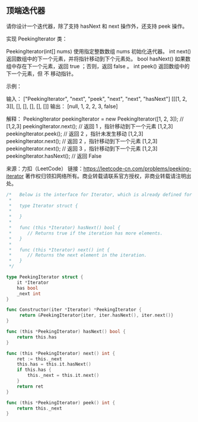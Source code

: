 ## 顶端迭代器
请你设计一个迭代器，除了支持 hasNext 和 next 操作外，还支持 peek 操作。

实现 PeekingIterator 类：

PeekingIterator(int[] nums) 使用指定整数数组 nums 初始化迭代器。
int next() 返回数组中的下一个元素，并将指针移动到下个元素处。
bool hasNext() 如果数组中存在下一个元素，返回 true ；否则，返回 false 。
int peek() 返回数组中的下一个元素，但 不 移动指针。
 

示例：

输入：
["PeekingIterator", "next", "peek", "next", "next", "hasNext"]
[[[1, 2, 3]], [], [], [], [], []]
输出：
[null, 1, 2, 2, 3, false]

解释：
PeekingIterator peekingIterator = new PeekingIterator([1, 2, 3]); // [1,2,3]
peekingIterator.next();    // 返回 1 ，指针移动到下一个元素 [1,2,3]
peekingIterator.peek();    // 返回 2 ，指针未发生移动 [1,2,3]
peekingIterator.next();    // 返回 2 ，指针移动到下一个元素 [1,2,3]
peekingIterator.next();    // 返回 3 ，指针移动到下一个元素 [1,2,3]
peekingIterator.hasNext(); // 返回 False

来源：力扣（LeetCode）
链接：https://leetcode-cn.com/problems/peeking-iterator
著作权归领扣网络所有。商业转载请联系官方授权，非商业转载请注明出处。

```go
/*   Below is the interface for Iterator, which is already defined for you.
 *
 *   type Iterator struct {
 *       
 *   }
 *
 *   func (this *Iterator) hasNext() bool {
 *		// Returns true if the iteration has more elements.
 *   }
 *
 *   func (this *Iterator) next() int {
 *		// Returns the next element in the iteration.
 *   }
 */

type PeekingIterator struct {
    it *Iterator
    has bool
    _next int
}

func Constructor(iter *Iterator) *PeekingIterator {
     return &PeekingIterator{iter, iter.hasNext(), iter.next()}
}

func (this *PeekingIterator) hasNext() bool {
    return this.has
}

func (this *PeekingIterator) next() int {
    ret := this._next
    this.has = this.it.hasNext()
    if this.has {
        this._next = this.it.next()
    }
    return ret
}

func (this *PeekingIterator) peek() int {
    return this._next
}
```
